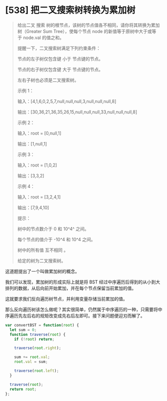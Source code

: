 # [538] 把二叉搜索树转换为累加树

> 给出二叉 搜索 树的根节点，该树的节点值各不相同，请你将其转换为累加树（Greater Sum Tree），使每个节点 node 的新值等于原树中大于或等于 node.val 的值之和。
>
> 提醒一下，二叉搜索树满足下列约束条件：
>
> 节点的左子树仅包含键 小于 节点键的节点。
>
> 节点的右子树仅包含键 大于 节点键的节点。
>
> 左右子树也必须是二叉搜索树。
>
> 示例 1：
>
> 输入：[4,1,6,0,2,5,7,null,null,null,3,null,null,null,8]
>
> 输出：[30,36,21,36,35,26,15,null,null,null,33,null,null,null,8]
>
> 示例 2：
>
> 输入：root = [0,null,1]
>
> 输出：[1,null,1]
>
> 示例 3：
>
> 输入：root = [1,0,2]
>
> 输出：[3,3,2]
>
> 示例 4：
>
> 输入：root = [3,2,4,1]
>
> 输出：[7,9,4,10]
>
> 提示：
>
> 树中的节点数介于 0 和 10^4^ 之间。
>
> 每个节点的值介于 -10^4 和 10^4 之间。
>
> 树中的所有值 互不相同 。
>
> 给定的树为二叉搜索树。

这道题提出了一个叫做累加树的概念。

我们可以发现，累加树的形成实际上就是将 BST 经过中序遍历后得到的从小到大排列的数据，从后向前开始累加，并在每个节点保留当前累加的值。

这就要求我们反向遍历树节点，并利用变量存储当前累加的值。

那么反向遍历树该怎么做呢？其实很简单，仍然属于中序遍历的一种，只需要将中序遍历先左后右的规矩改变成先右后左即可。接下来问题便迎刃而解了。

```js
var convertBST = function(root) {
  let sum = 0;
  function traverse(root) {
    if (!root) return;

    traverse(root.right);

    sum += root.val;
    root.val = sum;

    traverse(root.left);
  }

  traverse(root);
  return root;
};
```
